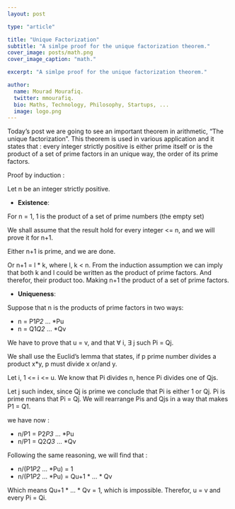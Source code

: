 ```yaml
---
layout: post

type: "article"

title: "Unique Factorization"
subtitle: "A simlpe proof for the unique factorization theorem."
cover_image: posts/math.png
cover_image_caption: "math."

excerpt: "A simlpe proof for the unique factorization theorem."

author:
  name: Mourad Mourafiq.
  twitter: mmourafiq.
  bio: Maths, Technology, Philosophy, Startups, ...
  image: logo.png
---
```


Today’s post we are going to see an important theorem in arithmetic, “The unique factorization”. This theorem is used in various application and it states that : every integer strictly positive is either prime itself or is the product of a set of prime factors in an unique way, the order of its prime factors.

Proof by induction :

Let n be an integer strictly positive.

 * **Existence**:

For n = 1,  1 is the product of a set of prime numbers (the empty set)

We shall assume that the result hold for every integer <= n, and we will prove it for n+1.

Either n+1 is prime, and we are done.

Or n+1 = l * k, where l, k < n. From the induction assumption we can imply that both k and l could be written as the product of prime factors. And therefor, their product too. Making n+1 the product of a set of prime factors.

 * **Uniqueness**:

Suppose that n is the products of prime factors in two ways:

 - n = P1*P2* … *Pu
 - n = Q1*Q2* … *Qv

We have to prove that u = v, and that ∀ i, ∃ j such Pi = Qj.

We shall use the Euclid’s lemma that states, if p prime number divides a product x*y, p must divide x or/and y.

Let i, 1 <= i <= u. We know that Pi divides n, hence Pi divides one of Qjs.

Let j such index, since Qj is prime we conclude that Pi is either 1 or Qj. Pi is prime means that Pi = Qj. We will rearrange Pis and Qjs in a way that makes P1 = Q1.

we have now :

 - n/P1 = P2*P3* … *Pu
 - n/P1 = Q2*Q3* … *Qv

Following the same reasoning, we will find that :

 - n/(P1*P2* … *Pu) = 1
 - n/(P1*P2* … *Pu) = Qu+1 * … * Qv

Which means Qu+1 * … * Qv = 1, which is impossible. Therefor, u = v and every Pi = Qi.
